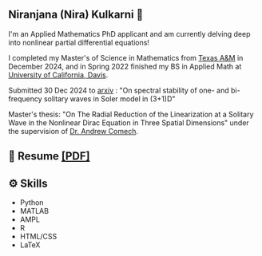 ## Niranjana (Nira) Kulkarni 🌱

I'm an Applied Mathematics PhD applicant and am currently delving deep into nonlinear partial differential equations! 

I completed my Master's of Science in Mathematics from [Texas A&M](https://www.math.tamu.edu/) in December 2024, and in Spring 2022 finished my BS in Applied Math at [University of California, Davis](https://www.math.ucdavis.edu/).

Submitted 30 Dec 2024 to [arxiv](https://arxiv.org/abs/2412.21170) : "On spectral stability of one- and bi-frequency solitary waves in Soler model in (3+1)D"

Master's thesis: "On The Radial Reduction of the Linearization at a Solitary Wave in the Nonlinear Dirac Equation in Three Spatial Dimensions" under the supervision of [Dr. Andrew Comech](https://people.tamu.edu/~comech//homepage.html).
## 📑 Resume [[PDF]](https://github.com/Nira-python/Nira-python/blob/main/NiranjanaKulkarniResumeDecember2024.pdf)

## ⚙️ Skills
- Python
- MATLAB
- AMPL
- R
- HTML/CSS
- LaTeX




